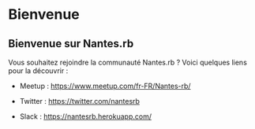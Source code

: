# Bienvenue

## Bienvenue sur Nantes.rb

Vous souhaitez rejoindre la communauté Nantes.rb ? Voici quelques liens pour la découvrir :

* Meetup : https://www.meetup.com/fr-FR/Nantes-rb/

* Twitter : https://twitter.com/nantesrb

* Slack : https://nantesrb.herokuapp.com/
